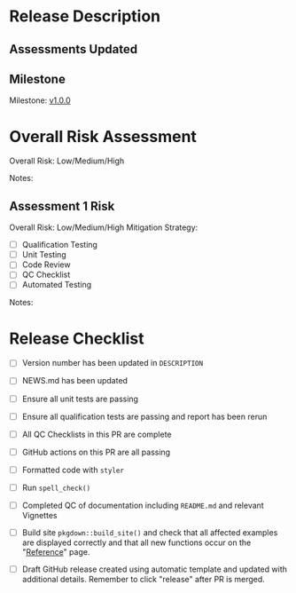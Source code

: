 # Release Description
<!--- Summarize what is being released.  -->

## Assessments Updated
<!--- List all new/updated assessments and provide a brief description of the updates --->
<!--- Add a section for "Other updates" if there are updates that are not related to a specific assessment --->

## Milestone
<!--- Link to the milestone for the release. ---> 
<!--- Make sure all relevant issues/PRs are included on the linked pages. --->
Milestone: [v1.0.0](https://github.com/Gilead-BioStats/gsm.mapping/milestone/1)

# Overall Risk Assessment 
<!--- Complete the following Risk Assessment for this Release-->
<!--- Risk should generally be the highest risk among the `fix` PRs included in the release--->
Overall Risk: Low/Medium/High

Notes: 
<!--- provide a quick description of the overall risk assessment -->

## Assessment 1 Risk
<!--- Make a separate section accessing risk for each assessment and "other" update. -->
<!--- If selected, fill out the QC checklist in a comment on this PR. Add one comment per Assessment --->
Overall Risk: Low/Medium/High
Mitigation Strategy:
- [ ] Qualification Testing
- [ ] Unit Testing
- [ ] Code Review
- [ ] QC Checklist
- [ ] Automated Testing

Notes: 
<!--- provide a quick description of what was done and why the -->
<!--- risk level and mitigation strategies were chosen -->

# Release Checklist
<!--- Fill out the following Release checklist -->

- [ ] Version number has been updated in `DESCRIPTION`
- [ ] NEWS.md has been updated
- [ ] Ensure all unit tests are passing
- [ ] Ensure all qualification tests are passing and report has been rerun
- [ ] All QC Checklists in this PR are complete
- [ ] GitHub actions on this PR are all passing
- [ ] Formatted code with `styler`
- [ ] Run `spell_check()`
- [ ] Completed QC of documentation including `README.md` and relevant Vignettes
- [ ] Build site `pkgdown::build_site()` and check that all affected examples are displayed correctly and that all new functions occur on the "[Reference](https://gilead-biostats.github.io/gsm.mapping/reference/index.html)" page. 
- [ ] Draft GitHub release created using automatic template and updated with additional details. Remember to click "release" after PR is merged.  

